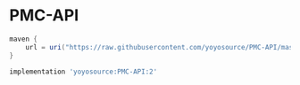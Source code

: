# PMC-API

```groovy
maven {
    url = uri("https://raw.githubusercontent.com/yoyosource/PMC-API/master/releases")
}
```

```groovy
implementation 'yoyosource:PMC-API:2'
```
